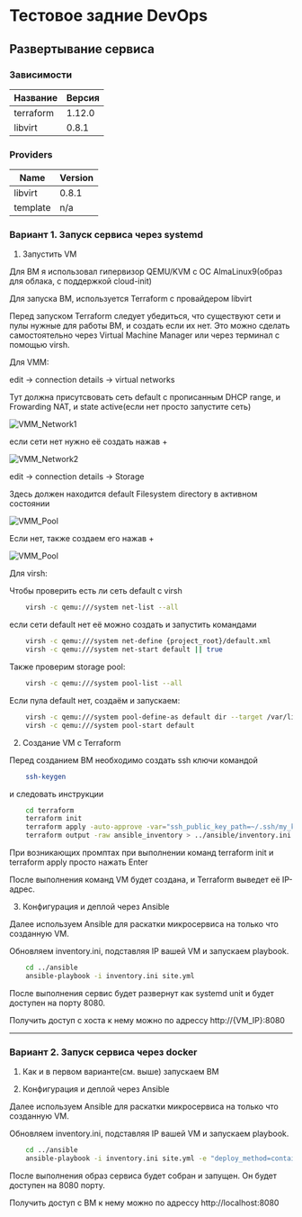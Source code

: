 # Тестовое задние DevOps

## Развертывание сервиса

### Зависимости

| Название | Версия |
|----------|--------|
| terraform | 1.12.0 |
| libvirt | 0.8.1|

### Providers

| Name | Version |
|------|---------|
| libvirt | 0.8.1 |
| template | n/a |

### Вариант 1. Запуск сервиса через systemd

1. Запустить VM

Для ВМ я использовал гипервизор QEMU/KVM с ОС AlmaLinux9(образ для облака, с поддержкой cloud-init)

Для запуска ВМ, используется Terraform c провайдером libvirt

Перед запуском Terraform следует убедиться, что существуют сети и пулы нужные для работы ВМ, и создать если их нет. Это можно сделать самостоятельно через Virtual Machine Manager или через терминал с помощью virsh.

Для VMM:

edit -> connection details -> virtual networks

Тут должна присутсвовать сеть default с прописанным DHCP range, и Frowarding NAT, и state active(если нет просто запустите сеть)

![ VMM_Network1 ](./images/VMM_network_1.png)

если сети нет нужно её создать нажав +

![ VMM_Network2 ](./images/VMM_network_2.png)

edit -> connection details -> Storage

Здесь должен находится default Filesystem directory в активном состоянии

![ VMM_Pool ](./images/VMM_storage_1.png)

Если нет, также создаем его нажав +

![ VMM_Pool ](./images/VMM_storage_2.png)


Для virsh:

Чтобы проверить есть ли сеть default c virsh

```sh
    virsh -c qemu:///system net-list --all
```

если сети default нет её можно создать и запустить командами

```sh
    virsh -c qemu:///system net-define {project_root}/default.xml
    virsh -c qemu:///system net-start default || true
```

Также проверим storage pool:

```sh
    virsh -c qemu:///system pool-list --all
```

Если пула default нет, создаём и запускаем:

```sh
    virsh -c qemu:///system pool-define-as default dir --target /var/lib/libvirt/images
    virsh -c qemu:///system pool-start default
```

2. Создание VM с Terraform

Перед созданием ВМ необходимо создать ssh ключи командой
```sh
    ssh-keygen
```
и следовать инструкции



```sh
    cd terraform
    terraform init
    terraform apply -auto-approve -var="ssh_public_key_path=~/.ssh/my_key.pub" -var="ssh_private_key_path=~/.ssh/my_key"
    terraform output -raw ansible_inventory > ../ansible/inventory.ini
```
При возникающих промптах при выполнении команд terraform init и terraform apply просто нажать Enter

После выполнения команд VM будет создана, и Terraform выведет её IP-адрес.

3. Конфигурация и деплой через Ansible

Далее используем Ansible для раскатки микросервиса на только что созданную VM.

Обновляем inventory.ini, подставляя IP вашей VM и запускаем playbook.

```sh
    cd ../ansible
    ansible-playbook -i inventory.ini site.yml
```

После выполнения сервис будет развернут как systemd unit и будет доступен на порту 8080.

Получить доступ с хоста к нему можно по адрессу http://{VM_IP}:8080

-----------------------------------

### Вариант 2. Запуск сервиса через docker

1. Как и в первом варианте(см. выше) запускаем ВМ

2. Конфигурация и деплой через Ansible

Далее используем Ansible для раскатки микросервиса на только что созданную VM.

Обновляем inventory.ini, подставляя IP вашей VM и запускаем playbook.

```sh
    cd ../ansible
    ansible-playbook -i inventory.ini site.yml -e "deploy_method=container"
```

После выполнения образ сервиса будет собран и запущен. Он будет доступен на 8080 порту.

Получить доступ с ВМ к нему можно по адрессу http://localhost:8080
